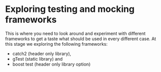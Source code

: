 # Exploring testing and mocking frameworks

This is where you need to look around and experiment with different frameworks to get a taste what should be used in every different case.
At this stage we exploring the following frameworks:

- catch2 (header only library), 
- gTest (static library) and
- boost test (header only library option)
